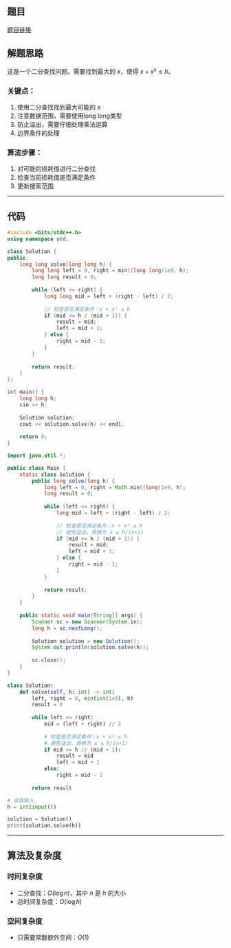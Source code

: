 ## 题目
[题目链接](https://www.nowcoder.com/practice/53e4c208b8cf497086ecd65ef45349bb?tpId=182&tqId=45835&sourceUrl=/exam/oj&channenl=wgithub&fromPut=wgithub)

## 解题思路

这是一个二分查找问题。需要找到最大的 $x$，使得 $x + x² ≤ h$。

### 关键点：
1. 使用二分查找找到最大可能的 $x$
2. 注意数据范围，需要使用long long类型
3. 防止溢出，需要仔细处理乘法运算
4. 边界条件的处理

### 算法步骤：
1. 对可能的损耗值进行二分查找
2. 检查当前损耗值是否满足条件
3. 更新搜索范围

---

## 代码

```cpp []
#include <bits/stdc++.h>
using namespace std;

class Solution {
public:
    long long solve(long long h) {
        long long left = 0, right = min((long long)1e9, h);
        long long result = 0;
        
        while (left <= right) {
            long long mid = left + (right - left) / 2;
            
            // 检查是否满足条件：x + x² ≤ h
            if (mid <= h / (mid + 1)) {
                result = mid;
                left = mid + 1;
            } else {
                right = mid - 1;
            }
        }
        
        return result;
    }
};

int main() {
    long long h;
    cin >> h;
    
    Solution solution;
    cout << solution.solve(h) << endl;
    
    return 0;
}
```


```java []
import java.util.*;

public class Main {
    static class Solution {
        public long solve(long h) {
            long left = 0, right = Math.min((long)1e9, h);
            long result = 0;
            
            while (left <= right) {
                long mid = left + (right - left) / 2;
                
                // 检查是否满足条件：x + x² ≤ h
                // 避免溢出，转换为 x ≤ h/(x+1)
                if (mid <= h / (mid + 1)) {
                    result = mid;
                    left = mid + 1;
                } else {
                    right = mid - 1;
                }
            }
            
            return result;
        }
    }
    
    public static void main(String[] args) {
        Scanner sc = new Scanner(System.in);
        long h = sc.nextLong();
        
        Solution solution = new Solution();
        System.out.println(solution.solve(h));
        
        sc.close();
    }
}
```

```python []
class Solution:
    def solve(self, h: int) -> int:
        left, right = 0, min(int(1e9), h)
        result = 0
        
        while left <= right:
            mid = (left + right) // 2
            
            # 检查是否满足条件：x + x² ≤ h
            # 避免溢出，转换为 x ≤ h/(x+1)
            if mid <= h // (mid + 1):
                result = mid
                left = mid + 1
            else:
                right = mid - 1
        
        return result

# 读取输入
h = int(input())

solution = Solution()
print(solution.solve(h))
```
---

## 算法及复杂度

### 时间复杂度
- 二分查找：$O(\log n)$，其中 $n$ 是 $h$ 的大小
- 总时间复杂度：$O(\log h)$

### 空间复杂度
- 只需要常数额外空间：$O(1)$
